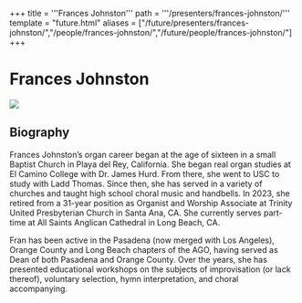 +++
title = '''Frances Johnston'''
path = '''/presenters/frances-johnston/'''
template = "future.html"
aliases = ["/future/presenters/frances-johnston/","/people/frances-johnston/","/future/people/frances-johnston/"]
+++

<h1>Frances Johnston</h1>

<img class="speaker-photo" src="https://custom.cvent.com/C3A4539B19F74ABCB6FCE437F6BC0A74/files/event/910aaf2914d44586a56fbd0b3b2c31c0/620bfdecef074aae96948e3682b9c936.png">
<h2>Biography</h2>
<p>Frances Johnston’s organ career began at the age of sixteen in a small Baptist Church in Playa del Rey, California. She began real organ studies at El Camino College with Dr. James Hurd. From there, she went to USC to study with Ladd Thomas. Since then, she has served in a variety of churches and taught high school choral music and handbells. In 2023, she retired from a 31-year position as Organist and Worship Associate at Trinity United Presbyterian Church in Santa Ana, CA. She currently serves part-time at All Saints Anglican Cathedral in Long Beach, CA.

Fran has been active in the Pasadena (now merged with Los Angeles), Orange County and Long Beach chapters of the AGO, having served as Dean of both Pasadena and Orange County. Over the years, she has presented educational workshops on the subjects of improvisation (or lack thereof), voluntary selection, hymn interpretation, and choral accompanying.</p>

